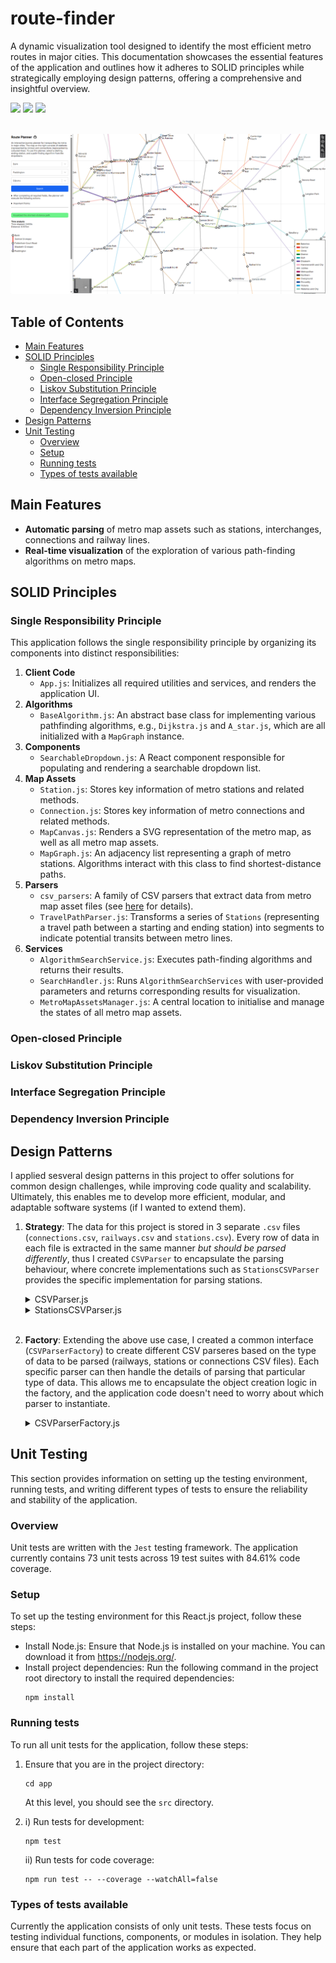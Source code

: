 <h1>route-finder</h1>

A dynamic visualization tool designed to identify the most efficient metro routes in major cities. This documentation showcases the essential features of the application and outlines how it adheres to SOLID principles while strategically employing design patterns, offering a comprehensive and insightful overview.

<img src="https://img.shields.io/badge/React-20232A?style=for-the-badge&logo=react&logoColor=61DAFB"> <img src="https://img.shields.io/badge/JavaScript-F7DF1E?style=for-the-badge&logo=javascript&logoColor=black"> <img src="https://img.shields.io/badge/HTML-239120?style=for-the-badge&logo=html5&logoColor=white">

<br>

<img src="route-finder-ui.png" alt="">

<h2>Table of Contents</h2>

- [Main Features](#main-features)
- [SOLID Principles](#solid-principles)
  - [Single Responsibility Principle](#single-responsibility-principle)
  - [Open-closed Principle](#open-closed-principle)
  - [Liskov Substitution Principle](#liskov-substitution-principle)
  - [Interface Segregation Principle](#interface-segregation-principle)
  - [Dependency Inversion Principle](#dependency-inversion-principle)
- [Design Patterns](#design-patterns)
- [Unit Testing](#unit-testing)
  - [Overview](#overview)
  - [Setup](#setup)
  - [Running tests](#running-tests)
  - [Types of tests available](#types-of-tests-available)


## Main Features
- **Automatic parsing** of metro map assets such as stations, interchanges, connections and railway lines.
- **Real-time visualization** of the exploration of various path-finding algorithms on metro maps.


## SOLID Principles
### Single Responsibility Principle
This application follows the single responsibility principle by organizing its components into distinct responsibilities:

1. **Client Code**
    - `App.js`: Initializes all required utilities and services, and renders the application UI.
2. **Algorithms**
    - `BaseAlgorithm.js`: An abstract base class for implementing various pathfinding algorithms, e.g., `Dijkstra.js` and `A_star.js`, which are all initialized with a `MapGraph` instance.
3. **Components**
    - `SearchableDropdown.js`: A React component responsible for populating and rendering a searchable dropdown list.
4. **Map Assets**
    - `Station.js`: Stores key information of metro stations and related methods.
    - `Connection.js`: Stores key information of metro connections and related methods.
    - `MapCanvas.js`: Renders a SVG representation of the metro map, as well as all metro map assets.
    - `MapGraph.js`: An adjacency list representing a graph of metro stations. Algorithms interact with this class to find shortest-distance paths.
5. **Parsers**
    - `csv_parsers`: A family of CSV parsers that extract data from metro map asset files (see [here](#design-patterns) for details).
    - `TravelPathParser.js`: Transforms a series of `Stations` (representing a travel path between a starting and ending station) into segments to indicate potential transits between metro lines.
6. **Services**
    - `AlgorithmSearchService.js`: Executes path-finding algorithms and returns their results.
    - `SearchHandler.js`: Runs `AlgorithmSearchServices` with user-provided parameters and returns corresponding results for visualization.
    - `MetroMapAssetsManager.js`: A central location to initialise and manage the states of all metro map assets.


### Open-closed Principle


### Liskov Substitution Principle


### Interface Segregation Principle


### Dependency Inversion Principle


## Design Patterns
I applied sesveral design patterns in this project to offer solutions for common design challenges, while improving code quality and scalability. Ultimately, this enables me to develop more efficient, modular, and adaptable software systems (if I wanted to extend them).

1. **Strategy**: The data for this project is stored in 3 separate `.csv` files (`connections.csv`, `railways.csv` and `stations.csv`). Every row of data in each file is extracted in the same manner *but should be parsed differently*, thus I created `CSVParser` to encapsulate the parsing behaviour, where concrete implementations such as `StationsCSVParser` provides the specific implementation for parsing stations.
    <br>

    <details>
    <summary>CSVParser.js</summary>

    ```
    class CSVParser {
        constructor(filePath) {
            this.filePath = filePath;
        }

        async parse() {
            // All CSV parsers split their CSV files into rows by the \n symbol.
            const response = await fetch(this.filePath);
            const csvText = await response.text();
            const csvData = csvText.split(/\r\n|\n/).filter(Boolean);
            return csvData;
        }
    }

    export default CSVParser;
    ```

    </details>
   
    <details>
    <summary>StationsCSVParser.js</summary>

    ```
    class StationsCSVParser extends CSVParser {
        async parse(stations) {
            // @params stations (hashmap): Stores all Station objects that are previously
            // initialized by a StationsCSVParser instance, with the station name as the 
            // keys, and Station objects as the values.

            const csvData = await super.parse();    // The base parse method splits rows by the \n symbol.

            csvData.forEach(row => {
                const [stationName, latitude, longitude] = row.split(",");
                stations[stationName] = new Station(stationName, latitude, longitude);
            });
        
            console.log("All " + Object.entries(stations).length + " stations parsed.");
            return stations;
        }
    }


    export default StationsCSVParser;
    ```
    
    </details>
    <br>

2. **Factory**: Extending the above use case, I created a common interface (`CSVParserFactory`) to create different CSV parseres based on the type of data to be parsed (railways, stations or connections CSV files). Each specific parser can then handle the details of parsing that particular type of data. This allows me to encapsulate the object creation logic in the factory, and the application code doesn't need to worry about which parser to instantiate.
   <br>
   <details>
    <summary>CSVParserFactory.js</summary>
    
    ```
    class CSVParserFactory {
        createParser(type, filePath) {
            switch (type) {
                case 'stations':
                    return new StationsCSVParser(filePath);
                case 'connections':
                    return new ConnectionsCSVParser(filePath);
                // Add more cases for other types if needed
                default:
                    throw new Error('Invalid parser type');
            }
        }
    }
    ```

   </details>


## Unit Testing
This section provides information on setting up the testing environment, running tests, and writing different types of tests to ensure the reliability and stability of the application.

### Overview
Unit tests are written with the `Jest` testing framework. The application currently contains 73 unit tests across 19 test suites with 84.61% code coverage.

### Setup
To set up the testing environment for this React.js project, follow these steps:
- Install Node.js: Ensure that Node.js is installed on your machine. You can download it from https://nodejs.org/. 
- Install project dependencies: Run the following command in the project root directory to install the required dependencies:
    ```
    npm install
    ```

### Running tests
To run all unit tests for the application, follow these steps:
1. Ensure that you are in the project directory:
    ```
    cd app
    ```
    At this level, you should see the `src` directory.

2. i) Run tests for development:
    ```
    npm test
    ```
   ii) Run tests for code coverage:
    ```
    npm run test -- --coverage --watchAll=false
    ```

### Types of tests available
Currently the application consists of only unit tests. These tests focus on testing individual functions, components, or modules in isolation. They help ensure that each part of the application works as expected.